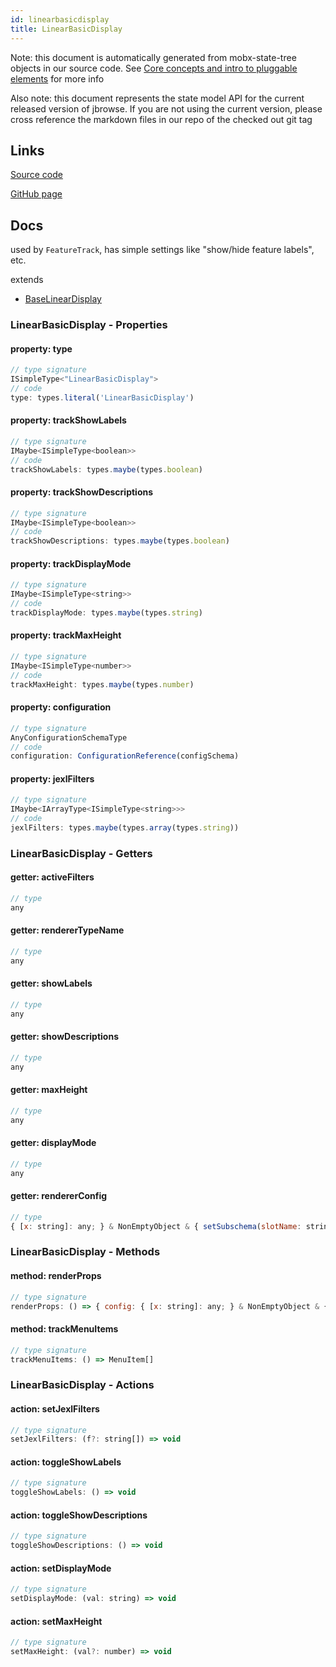 ```yaml
---
id: linearbasicdisplay
title: LinearBasicDisplay
---
```


Note: this document is automatically generated from mobx-state-tree objects in
our source code. See
[Core concepts and intro to pluggable elements](/docs/developer_guide/) for more
info

Also note: this document represents the state model API for the current released
version of jbrowse. If you are not using the current version, please cross
reference the markdown files in our repo of the checked out git tag

## Links

[Source code](https://github.com/GMOD/jbrowse-components/blob/main/plugins/linear-genome-view/src/LinearBasicDisplay/model.ts)

[GitHub page](https://github.com/GMOD/jbrowse-components/tree/main/website/docs/models/LinearBasicDisplay.md)

## Docs

used by `FeatureTrack`, has simple settings like "show/hide feature labels",
etc.

extends

- [BaseLinearDisplay](../baselineardisplay)

### LinearBasicDisplay - Properties

#### property: type

```js
// type signature
ISimpleType<"LinearBasicDisplay">
// code
type: types.literal('LinearBasicDisplay')
```

#### property: trackShowLabels

```js
// type signature
IMaybe<ISimpleType<boolean>>
// code
trackShowLabels: types.maybe(types.boolean)
```

#### property: trackShowDescriptions

```js
// type signature
IMaybe<ISimpleType<boolean>>
// code
trackShowDescriptions: types.maybe(types.boolean)
```

#### property: trackDisplayMode

```js
// type signature
IMaybe<ISimpleType<string>>
// code
trackDisplayMode: types.maybe(types.string)
```

#### property: trackMaxHeight

```js
// type signature
IMaybe<ISimpleType<number>>
// code
trackMaxHeight: types.maybe(types.number)
```

#### property: configuration

```js
// type signature
AnyConfigurationSchemaType
// code
configuration: ConfigurationReference(configSchema)
```

#### property: jexlFilters

```js
// type signature
IMaybe<IArrayType<ISimpleType<string>>>
// code
jexlFilters: types.maybe(types.array(types.string))
```

### LinearBasicDisplay - Getters

#### getter: activeFilters

```js
// type
any
```

#### getter: rendererTypeName

```js
// type
any
```

#### getter: showLabels

```js
// type
any
```

#### getter: showDescriptions

```js
// type
any
```

#### getter: maxHeight

```js
// type
any
```

#### getter: displayMode

```js
// type
any
```

#### getter: rendererConfig

```js
// type
{ [x: string]: any; } & NonEmptyObject & { setSubschema(slotName: string, data: Record<string, unknown>): Record<string, unknown> | ({ [x: string]: any; } & NonEmptyObject & ... & IStateTreeNode<...>); } & IStateTreeNode<...>
```

### LinearBasicDisplay - Methods

#### method: renderProps

```js
// type signature
renderProps: () => { config: { [x: string]: any; } & NonEmptyObject & { setSubschema(slotName: string, data: Record<string, unknown>): Record<string, unknown> | ({ [x: string]: any; } & NonEmptyObject & ... & IStateTreeNode<...>); } & IStateTreeNode<...>; filters: SerializableFilterChain; }
```

#### method: trackMenuItems

```js
// type signature
trackMenuItems: () => MenuItem[]
```

### LinearBasicDisplay - Actions

#### action: setJexlFilters

```js
// type signature
setJexlFilters: (f?: string[]) => void
```

#### action: toggleShowLabels

```js
// type signature
toggleShowLabels: () => void
```

#### action: toggleShowDescriptions

```js
// type signature
toggleShowDescriptions: () => void
```

#### action: setDisplayMode

```js
// type signature
setDisplayMode: (val: string) => void
```

#### action: setMaxHeight

```js
// type signature
setMaxHeight: (val?: number) => void
```
